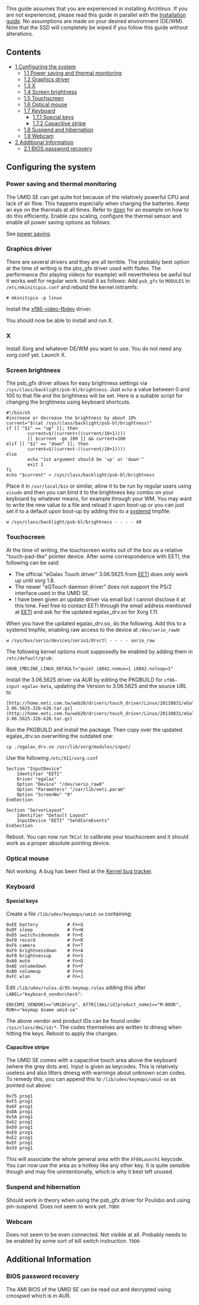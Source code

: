 This guide assumes that you are experienced in installing Archlinux. If you are not experienced, please read this guide in parallel with the [Installation guide](/index.php/Installation_guide "Installation guide"). No assumptions are made on your desired environment (DE/WM). Note that the SSD will completely be wiped if you follow this guide without alterations.

## Contents

*   [1 Configuring the system](#Configuring_the_system)
    *   [1.1 Power saving and thermal monitoring](#Power_saving_and_thermal_monitoring)
    *   [1.2 Graphics driver](#Graphics_driver)
    *   [1.3 X](#X)
    *   [1.4 Screen brightness](#Screen_brightness)
    *   [1.5 Touchscreen](#Touchscreen)
    *   [1.6 Optical mouse](#Optical_mouse)
    *   [1.7 Keyboard](#Keyboard)
        *   [1.7.1 Special keys](#Special_keys)
        *   [1.7.2 Capacitive stripe](#Capacitive_stripe)
    *   [1.8 Suspend and hibernation](#Suspend_and_hibernation)
    *   [1.9 Webcam](#Webcam)
*   [2 Additional Information](#Additional_Information)
    *   [2.1 BIOS password recovery](#BIOS_password_recovery)

## Configuring the system

### Power saving and thermal monitoring

The UMID SE can get quite hot because of the relatively powerful CPU and lack of air flow. This happens especially when charging the batteries. Keep an eye on the thermals at all times. Refer to [dzen](#dzen) for an example on how to do this efficiently. Enable cpu scaling, configure the thermal sensor and enable all power saving options as follows:

See [power saving](/index.php/Power_saving "Power saving").

### Graphics driver

There are several drivers and they are all terrible. The probably best option at the time of writing is the pbs_gfx driver used with fbdev. The performance (for playing videos for example) will nevertheless be awful but it works well for regular work. Install it as follows: Add `psb_gfx` to `MODULES` in `/etc/mkinitcpio.conf` and rebuild the kernel initramfs:

```
# mkinitcpio -p linux

```

Install the [xf86-video-fbdev](https://www.archlinux.org/packages/?name=xf86-video-fbdev) driver.

You should now be able to install and run X.

### X

Install Xorg and whatever DE/WM you want to use. You do not need any xorg.conf yet. Launch X.

### Screen brightness

The psb_gfx driver allows for easy brightness settings via `/sys/class/backlight/psb-bl/brightness`. Just `echo` a value between 0 and 100 to that file and the brightness will be set. Here is a suitable script for changing the brightness using keyboard shortcuts.

```
#!/bin/sh
#increase or decrease the brightness by about 10%
current="$(cat /sys/class/backlight/psb-bl/brightness)"
if [[ "$1" == "up" ]]; then
        current=$((current+((current/10+1))))
        [[ $current -ge 100 ]] && current=100
elif [[ "$1" == "down" ]]; then
        current=$((current-((current/10+1))))
else
        echo "1st argument should be 'up' or 'down'"
        exit 1
fi
echo "$current" > /sys/class/backlight/psb-bl/brightness

```

Place it in `/usr/local/bin` or similar, allow it to be run by regular users using `visudo` and then you can bind it to the brightness key combo on your keyboard by whatever means, for example through your WM. You may want to write the new value to a file and reload it upon boot-up or you can just set it to a default upon boot-up by adding this to a [systemd](/index.php/Systemd "Systemd") tmpfile:

```
w /sys/class/backlight/psb-bl/brightness - - - - 40

```

### Touchscreen

At the time of writing, the touchscreen works out of the box as a relative "touch-pad-like" pointer device. After some correspondence with EETI, the following can be said:

*   The official "eGalax Touch driver" 3.06.5625 from [EETI](http://home.eeti.com.tw/web20/eGalaxTouchDriver/linuxDriver.htm) does only work up until xorg 1.8.
*   The newer "eGTouch daemon driver" does not support the PS/2 interface used in the UMID SE.
*   I have been given an update driver via email but I cannot disclose it at this time. Feel free to contact EETI through the email address mentioned at [EETI](http://home.eeti.com.tw/web20/eGalaxTouchDriver/linuxDriver.htm) and ask for the updated egalax_drv.so for Xorg 1.11.

When you have the updated egalax_drv.so, do the following. Add this to a systemd tmpfile, enabling raw access to the device at `/dev/serio_raw0`:

```
w /sys/bus/serio/devices/serio1/drvctl - - - - serio_raw

```

The following kernel options must supposedly be enabled by adding them in `/etc/default/grub`:

```
GRUB_CMDLINE_LINUX_DEFAULT="quiet i8042.nomux=1 i8042.noloop=1"

```

Install the 3.06.5625 driver via AUR by editing the PKGBUILD for `xf86-input-egalax-beta`, updating the Version to 3.06.5625 and the source URL to

```
[http://home.eeti.com.tw/web20/drivers/touch_driver/Linux/20110831/eGalaxTouch-3.06.5625-32b-k26.tar.gz](http://home.eeti.com.tw/web20/drivers/touch_driver/Linux/20110831/eGalaxTouch-3.06.5625-32b-k26.tar.gz)

```

Run the PKGBUILD and install the package. Then copy over the updated egalax_drv.so overwriting the outdated one:

```
cp ./egalax_drv.so /usr/lib/xorg/modules/input/

```

Use the following `/etc/X11/xorg.conf`

```
Section "InputDevice"
    Identifier "EETI"
    Driver "egalax"
    Option "Device" "/dev/serio_raw0"
    Option "Parameters" "/var/lib/eeti.param"
    Option "ScreenNo" "0"
EndSection

Section "ServerLayout"
    Identifier "Default Layout"
    InputDevice "EETI" "SendCoreEvents"
EndSection

```

Reboot. You can now run `TKCal` to calibrate your touchscreen and it should work as a proper absolute pointing device.

### Optical mouse

Not working. A bug has been filed at the [Kernel bug tracker](https://bugzilla.kernel.org/show_bug.cgi?id=43058).

### Keyboard

#### Special keys

Create a file `/lib/udev/keymaps/umid-se` containing:

```
0xEE battery           # Fn+Q
0xDF sleep             # Fn+W
0xD5 switchvideomode   # Fn+E
0xF0 record            # Fn+R
0xF6 camera            # Fn+T
0xF9 brightnessdown    # Fn+A
0xF8 brightnessup      # Fn+S
0xA0 mute              # Fn+D
0xAE volumedown        # Fn+F
0xB0 volumeup          # Fn+G
0xFC wlan              # Fn+J

```

Edit `/lib/udev/rules.d/95-keymap.rules` adding this after `LABEL="keyboard_vendorcheck"`:

```
ENV{DMI_VENDOR}=="UMiDCorp", ATTR{[dmi/id]product_name}=="M-BOOK", RUN+="keymap $name umid-se"

```

The above vendor and product IDs can be found under `/sys/class/dmi/id/*`. The codes themselves are written to dmesg when hitting the keys. Reboot to apply the changes.

#### Capacitive stripe

The UMID SE comes with a capacitive touch area above the keyboard (where the grey dots are). Input is given as keycodes. This is relatively useless and also litters dmesg with warnings about unknown scan codes. To remedy this, you can append this to `/lib/udev/keymaps/umid-se` as pointed out above:

```
0x75 prog1
0xF5 prog1
0x6F prog1
0xDA prog1
0x5A prog1
0x62 prog1
0xD9 prog1
0xE0 prog1
0xE2 prog1
0xEF prog1
0x59 prog1

```

This will associate the whole general area with the `XF86Launch1` keycode. You can now use the area as a hotkey like any other key. It is quite sensible though and may fire unintentionally, which is why it best left unused.

### Suspend and hibernation

Should work in theory when using the psb_gfx driver for Poulsbo and using pm-suspend. Does not seem to work yet. `TODO`

### Webcam

Does not seem to be even connected. Not visible at all. Probably needs to be enabled by some sort of kill switch instruction. `TODO`

## Additional Information

### BIOS password recovery

The AMI BIOS of the UMID SE can be read out and decrypted using cmospwd which is in AUR.